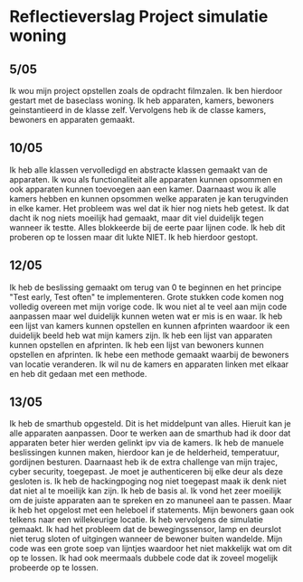 # Reflectieverslag Project simulatie woning

## 5/05
Ik wou mijn project opstellen zoals de opdracht filmzalen. Ik ben hierdoor gestart met de baseclass woning. Ik heb apparaten, kamers, bewoners geinstantieerd in de klasse zelf. Vervolgens heb ik de classe kamers, bewoners en apparaten gemaakt.

## 10/05
Ik heb alle klassen vervolledigd en abstracte klassen gemaakt van de apparaten. Ik wou als functionaliteit alle apparaten kunnen opsommen en ook apparaten kunnen toevoegen aan een kamer. Daarnaast wou ik alle kamers hebben en kunnen opsommen welke apparaten je kan terugvinden in elke kamer. 
Het probleem was wel dat ik hier nog niets heb getest. Ik dat dacht ik nog niets moeilijk had gemaakt, maar dit viel duidelijk tegen wanneer ik testte. Alles blokkeerde bij de eerte paar lijnen code. Ik heb dit proberen op te lossen maar dit lukte NIET. Ik heb hierdoor gestopt.

## 12/05
Ik heb de beslissing gemaakt om terug van 0 te beginnen en het principe "Test early, Test often" te implementeren. Grote stukken code komen nog volledig overeen met mijn vorige code. Ik wou niet al te veel aan mijn code aanpassen maar wel duidelijk kunnen weten wat er mis is en waar. 
Ik heb een lijst van kamers kunnen opstellen en kunnen afprinten waardoor ik een duidelijk beeld heb wat mijn kamers zijn.
Ik heb een lijst van apparaten kunnen opstellen en afprinten.
Ik heb een lijst van bewoners kunnen opstellen en afprinten.
Ik hebe een methode gemaakt waarbij de bewoners van locatie veranderen.
Ik wil nu de kamers en apparaten linken met elkaar en heb dit gedaan met een methode.

## 13/05
Ik heb de smarthub opgesteld. Dit is het middelpunt van alles. Hieruit kan je alle apparaten aanpassen. Door te werken aan de smarthub had ik door dat apparaten beter hier werden gelinkt ipv via de kamers.
Ik heb de manuele beslissingen kunnen maken, hierdoor kan je de helderheid, temperatuur, gordijnen besturen. Daarnaast heb ik de extra challenge van mijn trajec, cyber security, toegepast. Je moet je authenticeren bij elke deur als deze gesloten is. Ik heb de hackingpoging nog niet toegepast maak ik denk niet dat niet al te moeilijk kan zijn. Ik heb de basis al. 
Ik vond het zeer moeilijk om de juiste apparaten aan te spreken en zo manuneel aan te passen. Maar ik heb het opgelost met een heleboel if statements.
Mijn bewoners gaan ook telkens naar een willekeurige locatie. 
Ik heb vervolgens de simulatie gemaakt. Ik had het probleem dat de bewegingssensor, lamp en deurslot niet terug sloten of uitgingen wanneer de bewoner buiten wandelde. Mijn code was een grote soep van lijntjes waardoor het niet makkelijk wat om dit op te lossen. Ik had ook meermaals dubbele code dat ik zoveel mogelijk probeerde op te lossen.
